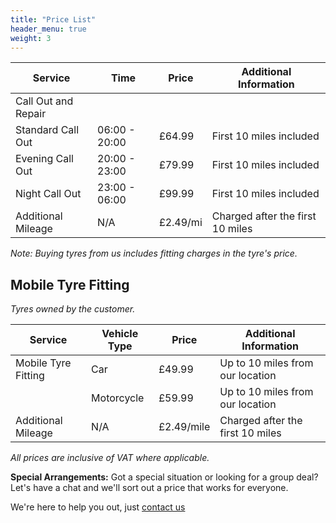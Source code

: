 ```yaml
---
title: "Price List"
header_menu: true
weight: 3
---
```



| Service             | Time          | Price      | Additional Information           |
| ------------------- | ------------- | ---------- | -------------------------------- |
| Call Out and Repair |               |            |                                  |
| Standard Call Out   | 06:00 - 20:00 | £64.99     | First 10 miles included          |
| Evening Call Out    | 20:00 - 23:00 | £79.99     | First 10 miles included          |
| Night Call Out      | 23:00 - 06:00 | £99.99     | First 10 miles included          |
| Additional Mileage  | N/A           | £2.49/mi   | Charged after the first 10 miles |

_Note: Buying tyres from us includes fitting charges in the tyre's price._

## Mobile Tyre Fitting

_Tyres owned by the customer._

| Service             | Vehicle Type | Price      | Additional Information           |
| ------------------- | ------------ | ---------- | -------------------------------- |
| Mobile Tyre Fitting | Car          | £49.99     | Up to 10 miles from our location |
|                     | Motorcycle   | £59.99     | Up to 10 miles from our location |
| Additional Mileage  | N/A          | £2.49/mile | Charged after the first 10 miles |

_All prices are inclusive of VAT where applicable._

**Special Arrangements:**
Got a special situation or looking for a group deal? Let's have a chat and we'll sort out a price that works for everyone.

We're here to help you out, just [contact us](#contact)
